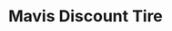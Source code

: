 ---
title: "Mavis Discount Tire"
url: /hanover/mavis-discount-tire-carlisle-pike/
shop: car repair
---